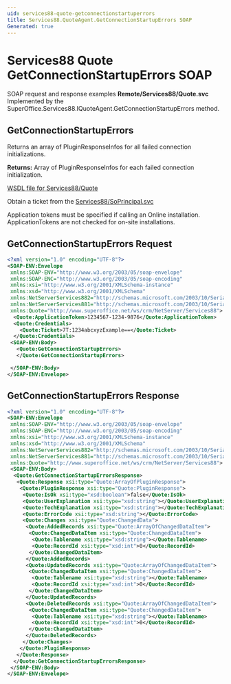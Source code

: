 ```yaml
---
uid: services88-quote-getconnectionstartuperrors
title: Services88.QuoteAgent.GetConnectionStartupErrors SOAP
Generated: true
---
```


# Services88 Quote GetConnectionStartupErrors SOAP

SOAP request and response examples **Remote/Services88/Quote.svc**
Implemented by the <see cref="M:SuperOffice.Services88.IQuoteAgent.GetConnectionStartupErrors">SuperOffice.Services88.IQuoteAgent.GetConnectionStartupErrors</see> method.

## GetConnectionStartupErrors

Returns an array of PluginResponseInfos for all failed connection initializations.


**Returns:** Array of PluginResponseInfos for each failed connection initialization.


[WSDL file for Services88/Quote](../Services88-Quote.md)

Obtain a ticket from the [Services88/SoPrincipal.svc](../SoPrincipal/SoPrincipal.md)

Application tokens must be specified if calling an Online installation. ApplicationTokens are not checked for on-site installations.

## GetConnectionStartupErrors Request

```xml
<?xml version="1.0" encoding="UTF-8"?>
<SOAP-ENV:Envelope
 xmlns:SOAP-ENV="http://www.w3.org/2003/05/soap-envelope"
 xmlns:SOAP-ENC="http://www.w3.org/2003/05/soap-encoding"
 xmlns:xsi="http://www.w3.org/2001/XMLSchema-instance"
 xmlns:xsd="http://www.w3.org/2001/XMLSchema"
 xmlns:NetServerServices882="http://schemas.microsoft.com/2003/10/Serialization/Arrays"
 xmlns:NetServerServices881="http://schemas.microsoft.com/2003/10/Serialization/"
 xmlns:Quote="http://www.superoffice.net/ws/crm/NetServer/Services88">
  <Quote:ApplicationToken>1234567-1234-9876</Quote:ApplicationToken>
  <Quote:Credentials>
    <Quote:Ticket>7T:1234abcxyzExample==</Quote:Ticket>
  </Quote:Credentials>
 <SOAP-ENV:Body>
   <Quote:GetConnectionStartupErrors>
   </Quote:GetConnectionStartupErrors>

 </SOAP-ENV:Body>
</SOAP-ENV:Envelope>

```


## GetConnectionStartupErrors Response

```xml
<?xml version="1.0" encoding="UTF-8"?>
<SOAP-ENV:Envelope
 xmlns:SOAP-ENV="http://www.w3.org/2003/05/soap-envelope"
 xmlns:SOAP-ENC="http://www.w3.org/2003/05/soap-encoding"
 xmlns:xsi="http://www.w3.org/2001/XMLSchema-instance"
 xmlns:xsd="http://www.w3.org/2001/XMLSchema"
 xmlns:NetServerServices882="http://schemas.microsoft.com/2003/10/Serialization/Arrays"
 xmlns:NetServerServices881="http://schemas.microsoft.com/2003/10/Serialization/"
 xmlns:Quote="http://www.superoffice.net/ws/crm/NetServer/Services88">
 <SOAP-ENV:Body>
  <Quote:GetConnectionStartupErrorsResponse>
   <Quote:Response xsi:type="Quote:ArrayOfPluginResponse">
    <Quote:PluginResponse xsi:type="Quote:PluginResponse">
     <Quote:IsOk xsi:type="xsd:boolean">false</Quote:IsOk>
     <Quote:UserExplanation xsi:type="xsd:string"></Quote:UserExplanation>
     <Quote:TechExplanation xsi:type="xsd:string"></Quote:TechExplanation>
     <Quote:ErrorCode xsi:type="xsd:string"></Quote:ErrorCode>
     <Quote:Changes xsi:type="Quote:ChangedData">
      <Quote:AddedRecords xsi:type="Quote:ArrayOfChangedDataItem">
       <Quote:ChangedDataItem xsi:type="Quote:ChangedDataItem">
        <Quote:Tablename xsi:type="xsd:string"></Quote:Tablename>
        <Quote:RecordId xsi:type="xsd:int">0</Quote:RecordId>
       </Quote:ChangedDataItem>
      </Quote:AddedRecords>
      <Quote:UpdatedRecords xsi:type="Quote:ArrayOfChangedDataItem">
       <Quote:ChangedDataItem xsi:type="Quote:ChangedDataItem">
        <Quote:Tablename xsi:type="xsd:string"></Quote:Tablename>
        <Quote:RecordId xsi:type="xsd:int">0</Quote:RecordId>
       </Quote:ChangedDataItem>
      </Quote:UpdatedRecords>
      <Quote:DeletedRecords xsi:type="Quote:ArrayOfChangedDataItem">
       <Quote:ChangedDataItem xsi:type="Quote:ChangedDataItem">
        <Quote:Tablename xsi:type="xsd:string"></Quote:Tablename>
        <Quote:RecordId xsi:type="xsd:int">0</Quote:RecordId>
       </Quote:ChangedDataItem>
      </Quote:DeletedRecords>
     </Quote:Changes>
    </Quote:PluginResponse>
   </Quote:Response>
  </Quote:GetConnectionStartupErrorsResponse>
 </SOAP-ENV:Body>
</SOAP-ENV:Envelope>

```

